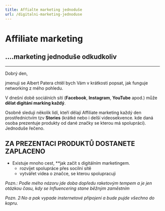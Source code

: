 ```yaml
---
title: Affialte marketing jednoduše
url: /digitalni-marketing-jednoduse
---
```

Affiliate marketing
==
....marketing jednoduše odkudkoliv
---

---

Dobrý den, 

jmenuji se Albert Patera chtěl bych Vám v krátkosti popsat, jak funguje networking z mého pohledu. 

V dnešní době sociálních sítí (**Facebook**, **Instagram**, **YouTube** apod.) může **dělat digitání marking každý**. 

Osobně sleduji několik lidí, kteří dělají Affiliate marketing každý den prostřednictvím tzv **Stories** (krátké nebo i delší videosekvence. kde daná osoba prezentuje produkty od dané značky se kterou má spolupráci). Jednoduše řečeno. 

**ZA PREZENTACI PRODUKTŮ DOSTANETE ZAPLACENO**
---
- Existuje mnoho cest, **jak začít s digitálním marketingem. 
    - rozvíjet spolupráce přes socilní sítě
    - vytvářet videa o značce, se kterou spolupracuji

*Pozn.: Podle mého názoru jde doba dopředu raketovým tempem a je jen otázkou času, kdy se Influencering stane běžným zaměstním*

*Pozn. 2:No a pak vypade insternetové připojení a bude pujde všechno do kopru.* 


